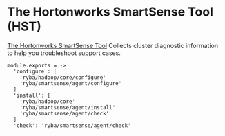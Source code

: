 # The Hortonworks SmartSense Tool (HST)

[The Hortonworks SmartSense Tool][hst] Collects cluster diagnostic information 
to help you troubleshoot support cases.

    module.exports = ->
      'configure': [
        'ryba/hadoop/core/configure'
        'ryba/smartsense/agent/configure'
      ]
      'install': [
        'ryba/hadoop/core'
        'ryba/smartsense/agent/install'
        'ryba/smartsense/agent/check'
      ]
      'check': 'ryba/smartsense/agent/check'

[hst]: (http://docs.hortonworks.com/HDPDocuments/SS1/SmartSense-1.3.0/bk_installation/content/architecture_overview.html)
